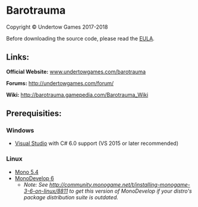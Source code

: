# Barotrauma

Copyright © Undertow Games 2017-2018

Before downloading the source code, please read the [EULA](EULA.txt).

## Links:

**Official Website:** www.undertowgames.com/barotrauma

**Forums:** http://undertowgames.com/forum/

**Wiki:** http://barotrauma.gamepedia.com/Barotrauma_Wiki

## Prerequisities:
### Windows
- [Visual Studio](https://www.visualstudio.com/vs/community/) with C# 6.0 support (VS 2015 or later recommended)
### Linux
- [Mono 5.4](http://www.mono-project.com)
- [MonoDevelop 6](http://www.monodevelop.com/)
    - *Note: See http://community.monogame.net/t/installing-monogame-3-6-on-linux/8811 to get this version of MonoDevelop if your distro's package distribution suite is outdated.*
